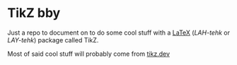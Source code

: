 # TikZ bby

Just a repo to document on to do some cool stuff with a
[LaTeX](https://www.latex.project.org) (*LAH-tehk* or *LAY-tehk*) package called
TikZ.

Most of said cool stuff will probably come from [tikz.dev](https://tikz.dev/)

